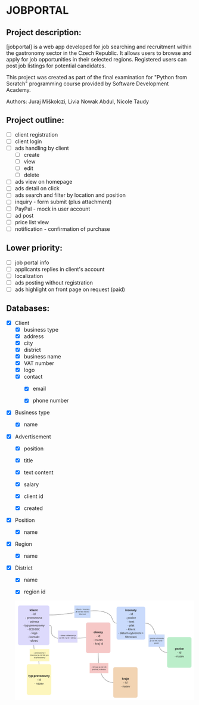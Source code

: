 # JOBPORTAL

## Project description:
[jobportal] is a web app developed for job searching and recruitment within the gastronomy sector in the Czech Republic. It allows users to browse and apply for job opportunities in their selected regions. Registered users  can post job listings for potential candidates.

This project was created as part of the final examination for "Python from Scratch" programming course provided by Software Development Academy.

Authors: Juraj Miškolczi, Livia Nowak Abdul, Nicole Taudy


## Project outline: 

- [ ] client registration
- [ ] client login
- [ ] ads handling by client
    - [ ] create
    - [ ] view
    - [ ] edit
    - [ ] delete
- [ ] ads view on homepage
- [ ] ads detail on click
- [ ] ads search and filter by location and position
- [ ] inquiry - form submit (plus attachment)
- [ ] PayPal - mock in user account
- [ ] ad post
- [ ] price list view
- [ ] notification - confirmation of purchase

## Lower priority:
- [ ] job portal info
- [ ] applicants replies in client's account
- [ ] localization
- [ ] ads posting without registration
- [ ] ads highlight on front page on request (paid)

## Databases:

- [x] Client
   - [x] business type
   - [x] address
   - [x] city
   - [x] district
   - [x] business name
   - [x] VAT number 
   - [x] logo
   - [x] contact
       - [x] email
       - [x] phone number
   

- [x] Business type
   - [x] name


- [x] Advertisement
   - [x] position
   - [x] title
   - [x] text content
   - [x] salary
   - [x] client id 
   - [x] created
 
  
- [x] Position
    - [x] name


- [x] Region
    - [x] name


- [x] District
    - [x] name
    - [x] region id


   ![Screenshot_2025-05-20_at_19.38.59.png](Screenshot_2025-05-20_at_19.38.59.png)